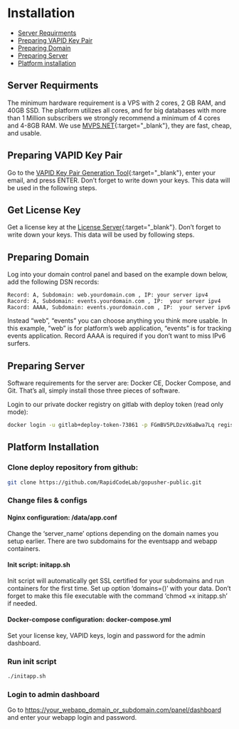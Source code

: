 # Installation

* [Server Requirments](#server-requirments)
* [Preparing VAPID Key Pair](#preparing-vapid-key-pair)
* [Preparing Domain](#preparing-domain)
* [Preparing Server](#preparing-server)
* [Platform installation](#platform-installation)


## Server Requirments

The minimum hardware requirement is a VPS with 2 cores, 2 GB RAM, and 40GB SSD. The platform utilizes all cores, and for big databases with more than 1 Million subscribers we strongly recommend a minimum of 4 cores and 4-8GB RAM. We use [MVPS.NET](https://www.mvps.net/?aff=5114){:target="_blank"}, they are fast, cheap, and usable.

## Preparing VAPID Key Pair

Go to the [VAPID Key Pair Generation Tool](https://vapid-keys.rapidcodelab.repl.run/){:target="_blank"}, enter your email, and press ENTER. Don’t forget to write down your keys. This data will be used in the following steps.


## Get License Key

Get a license key at the [License Server](https://lc.rapidcodelab.com/){:target="_blank"}. Don’t forget to write down your keys. This data will be used by following steps.


## Preparing Domain 

Log into your domain control panel and based on the example down below, add the following DSN records:

    Record: A, Subdomain: web.yourdomain.com , IP: your server ipv4 
    Racord: A, Subdomain: events.yourdomain.com , IP:  your server ipv4 
    Racord: AAAA, Subdomain: events.yourdomain.com , IP:  your server ipv6

Instead “web”, “events” you can choose anything you think more usable. In this example, “web” is for platform’s web application, “events” is for tracking events application. Record AAAA is required if you don’t want to miss IPv6 surfers.


## Preparing Server

Software requirements for the server are: Docker CE, Docker Compose, and Git. That’s all, simply install those three pieces of software.

Login to our private docker registry on gitlab with deploy token (read only mode):

```bash 
docker login -u gitlab+deploy-token-73861 -p FGmBV5PLDzvX6aBwa7Lq registry.gitlab.com 
```



## Platform Installation

### Clone deploy repository from github:

```bash
git clone https://github.com/RapidCodeLab/gopusher-public.git
```

### Change files & configs

#### Nginx configuration: /data/app.conf

Change the ‘server_name’ options depending on the domain names you setup earlier. There are two subdomains for the eventsapp and webapp containers.

#### Init script: initapp.sh

Init script will automatically get SSL certified for your subdomains and run containers for the first time. Set up option ‘domains=()’ with your data. Don’t forget to make this file executable with the command ‘chmod +x initapp.sh’ if needed.


#### Docker-compose configuration: docker-compose.yml

Set your license key, VAPID keys, login and password for the admin dashboard.

### Run init script

```bash
./initapp.sh
```

### Login to admin dashboard 

Go to https://your_webapp_domain_or_subdomain.com/panel/dashboard and enter your webapp login and password.

